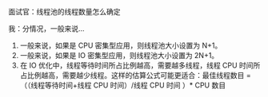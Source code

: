 面试官：线程池的线程数量怎么确定

我：分情况，一般来说...

1. 一般来说，如果是 CPU 密集型应用，则线程池大小设置为 N+1。
2. 一般来说，如果是 IO 密集型应用，则线程池大小设置为 2N+1。
3. 在 IO 优化中，线程等待时间所占比例越高，需要越多线程，线程 CPU 时间所占比例越高，需要越少线程。这样的估算公式可能更适合：最佳线程数目 = （（线程等待时间+线程 CPU 时间）/线程 CPU 时间 ）\* CPU 数目
